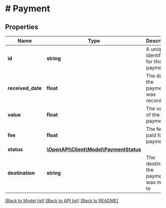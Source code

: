 # # Payment

## Properties

Name | Type | Description | Notes
------------ | ------------- | ------------- | -------------
**id** | **string** | A unique identifier for this payment | [optional]
**received_date** | **float** | The date the payment was recorded | [optional]
**value** | **float** | The value of the payment | [optional]
**fee** | **float** | The fee paid for the payment | [optional]
**status** | [**\OpenAPI\Client\Model\PaymentStatus**](PaymentStatus.md) |  | [optional]
**destination** | **string** | The destination the payment was made to | [optional]

[[Back to Model list]](../../README.md#models) [[Back to API list]](../../README.md#endpoints) [[Back to README]](../../README.md)

